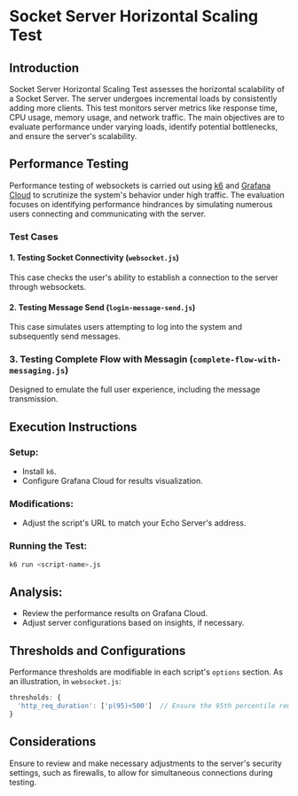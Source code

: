 # Socket Server Horizontal Scaling Test

## Introduction

Socket Server Horizontal Scaling Test assesses the horizontal scalability of a Socket Server. The server undergoes incremental loads by consistently adding more clients. This test monitors server metrics like response time, CPU usage, memory usage, and network traffic. The main objectives are to evaluate performance under varying loads, identify potential bottlenecks, and ensure the server's scalability.

## Performance Testing

Performance testing of websockets is carried out using [k6](https://k6.io/) and [Grafana Cloud](https://grafana.com/) to scrutinize the system's behavior under high traffic. The evaluation focuses on identifying performance hindrances by simulating numerous users connecting and communicating with the server.

### Test Cases

#### 1. **Testing Socket Connectivity (`websocket.js`)**
This case checks the user's ability to establish a connection to the server through websockets.

#### 2. **Testing Message Send (`login-message-send.js`)**
This case simulates users attempting to log into the system and subsequently send messages.

### 3. Testing Complete Flow with Messagin (`complete-flow-with-messaging.js`)
Designed to emulate the full user experience, including the message transmission.

## Execution Instructions

### Setup:
- Install `k6`.
- Configure Grafana Cloud for results visualization.

### Modifications:
- Adjust the script's URL to match your Echo Server's address.

### Running the Test:

```bash
k6 run <script-name>.js
```

## Analysis:
- Review the performance results on Grafana Cloud.
- Adjust server configurations based on insights, if necessary.

## Thresholds and Configurations

Performance thresholds are modifiable in each script's `options` section. As an illustration, in `websocket.js`:

```javascript
thresholds: {
  'http_req_duration': ['p(95)<500']  // Ensure the 95th percentile remains below 500ms.
}
```

## Considerations

Ensure to review and make necessary adjustments to the server's security settings, such as firewalls, to allow for simultaneous connections during testing.
